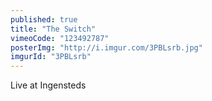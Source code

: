 ```yaml
---
published: true
title: "The Switch"
vimeoCode: "123492787"
posterImg: "http://i.imgur.com/3PBLsrb.jpg"
imgurId: "3PBLsrb"
---
```


Live at Ingensteds